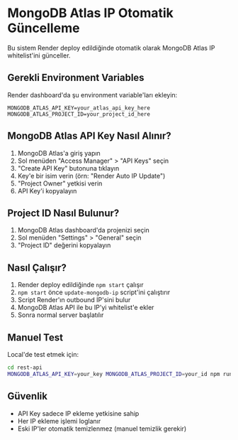 # MongoDB Atlas IP Otomatik Güncelleme

Bu sistem Render deploy edildiğinde otomatik olarak MongoDB Atlas IP whitelist'ini günceller.

## Gerekli Environment Variables

Render dashboard'da şu environment variable'ları ekleyin:

```
MONGODB_ATLAS_API_KEY=your_atlas_api_key_here
MONGODB_ATLAS_PROJECT_ID=your_project_id_here
```

## MongoDB Atlas API Key Nasıl Alınır?

1. MongoDB Atlas'a giriş yapın
2. Sol menüden "Access Manager" > "API Keys" seçin
3. "Create API Key" butonuna tıklayın
4. Key'e bir isim verin (örn: "Render Auto IP Update")
5. "Project Owner" yetkisi verin
6. API Key'i kopyalayın

## Project ID Nasıl Bulunur?

1. MongoDB Atlas dashboard'da projenizi seçin
2. Sol menüden "Settings" > "General" seçin
3. "Project ID" değerini kopyalayın

## Nasıl Çalışır?

1. Render deploy edildiğinde `npm start` çalışır
2. `npm start` önce `update-mongodb-ip` script'ini çalıştırır
3. Script Render'ın outbound IP'sini bulur
4. MongoDB Atlas API ile bu IP'yi whitelist'e ekler
5. Sonra normal server başlatılır

## Manuel Test

Local'de test etmek için:

```bash
cd rest-api
MONGODB_ATLAS_API_KEY=your_key MONGODB_ATLAS_PROJECT_ID=your_id npm run update-mongodb-ip
```

## Güvenlik

- API Key sadece IP ekleme yetkisine sahip
- Her IP ekleme işlemi loglanır
- Eski IP'ler otomatik temizlenmez (manuel temizlik gerekir)
